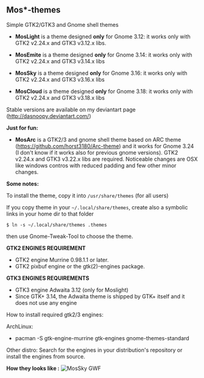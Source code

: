 Mos*-themes
-----------

Simple GTK2/GTK3 and Gnome shell themes

* **MosLight** is a theme designed  **only** for Gnome 3.12: it works only with GTK2 v2.24.x and
  GTK3 v3.12.x libs.

* **MosEmite** is a theme designed **only** for Gnome 3.14: it works only with GTK2 v2.24.x and
  GTK3 v3.14.x libs

* **MosSky** is a theme designed **only** for Gnome 3.16: it works only with GTK2 v2.24.x 
  and GTK3 v3.16.x libs

* **MosCloud** is a theme designed **only** for Gnome 3.18: it works only with GTK2 v2.24.x 
  and GTK3 v3.18.x libs

Stable versions are available on my deviantart page (http://dasnoopy.deviantart.com/)

**Just for fun:**

* **MosArc** is a GTK2/3 and gnome shell theme based on ARC theme (https://github.com/horst3180/Arc-theme) and it works for Gnome 3.24 (I don't know if it works also for previous gnome versions). GTK2 v2.24.x 
  and GTK3 v3.22.x libs are required. Noticeable changes are OSX like windows contros with reduced padding and few other minor changes.

**Some notes:**

To install the theme, copy it into `/usr/share/themes` (for all users)

If you copy theme in your `~/.local/share/themes`, create also a symbolic links in your home dir to
that folder

`$ ln -s ~/.local/share/themes .themes`

then use Gnome-Tweak-Tool to choose the theme.

**GTK2 ENGINES REQUIREMENT**
* GTK2 engine Murrine 0.98.1.1 or later.
* GTK2 pixbuf engine or the gtk(2)-engines package.

**GTK3 ENGINES REQUIREMENTS**
* GTK3 engine Adwaita 3.12 (only for Moslight)
* Since GTK+ 3.14, the Adwaita theme is shipped by GTK+ itself and it does not use any engine

How to install required gtk2/3 engines:

ArchLinux:
- pacman -S gtk-engine-murrine gtk-engines gnome-themes-standard

Other distro:
Search for the engines in your distribution's repository or install the engines from source.

**How they looks like :**
![MosSky GWF](https://raw.github.com/dasnoopy/moslight-themes/master/Screenshots/MosSky.png)

